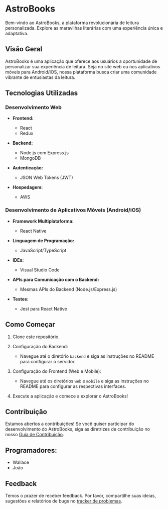 # AstroBooks

Bem-vindo ao AstroBooks, a plataforma revolucionária de leitura personalizada. Explore as maravilhas literárias com uma experiência única e adaptativa.

## Visão Geral

AstroBooks é uma aplicação que oferece aos usuários a oportunidade de personalizar sua experiência de leitura. Seja no site web ou nos aplicativos móveis para Android/iOS, nossa plataforma busca criar uma comunidade vibrante de entusiastas da leitura.

## Tecnologias Utilizadas

### Desenvolvimento Web

- **Frontend:**
  - React
  - Redux

- **Backend:**
  - Node.js com Express.js
  - MongoDB

- **Autenticação:**
  - JSON Web Tokens (JWT)

- **Hospedagem:**
  - AWS

### Desenvolvimento de Aplicativos Móveis (Android/iOS)

- **Framework Multiplataforma:**
  - React Native

- **Linguagem de Programação:**
  - JavaScript/TypeScript

- **IDEs:**
  - Visual Studio Code

- **APIs para Comunicação com o Backend:**
  - Mesmas APIs do Backend (Node.js/Express.js)

- **Testes:**
  - Jest para React Native

## Como Começar

1. Clone este repositório.

2. Configuração do Backend:
   - Navegue até o diretório `backend` e siga as instruções no README para configurar o servidor.

3. Configuração do Frontend (Web e Mobile):
   - Navegue até os diretórios `web` e `mobile` e siga as instruções no README para configurar as respectivas interfaces.

4. Execute a aplicação e comece a explorar o AstroBooks!

## Contribuição

Estamos abertos a contribuições! Se você quiser participar do desenvolvimento do AstroBooks, siga as diretrizes de contribuição no nosso [Guia de Contribuição](CONTRIBUTING.md).

##  Programadores:
- Wallace
- João


## Feedback

Temos o prazer de receber feedback. Por favor, compartilhe suas ideias, sugestões e relatórios de bugs no [tracker de problemas](https://github.com/itsmewall/AstroBooks/issues).
